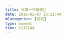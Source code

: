 ```yaml
---
title: 分享一只基佬🙂
date: 2016-02-07 13:21:44
mCategories: [说说]
type: moment
time: t132144
---
```


<div id="pics-20160207132144"></div>

<script src="/lib/moment/pics.js"></script>
<script>
var data = [
    {"link": "2016-02-07_000001.jpeg", "type": "shuoshuo"},
    {"link": "2016-02-07_000003.jpeg", "type": "shuoshuo"}
];
picsRender(data, "pics-20160207132144");
</script>
